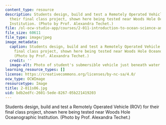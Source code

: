 ```yaml
---
content_type: resource
description: Students design, build and test a Remotely Operated Vehicle (ROV) for
  their final class project, shown here being tested near Woods Hole Oceanographic
  Institution. (Photo by Prof. Alexandra Techet.)
file: /ol-ocw-studio-app/courses/2-011-introduction-to-ocean-science-and-engineering-spring-2006/bdb2edfc26015ede826705b221419203_2-011s06.jpg
file_size: 60611
file_type: image/jpeg
image_metadata:
  caption: Students design, build and test a Remotely Operated Vehicle (ROV) for their
    final class project, shown here being tested near Woods Hole Oceanographic Institution.
    (Photo by Prof. Alexandra Techet.)
  credit: ''
  image-alt: Photo of student's submersible vehicle just beneath water's surface.
learning_resource_types: []
license: https://creativecommons.org/licenses/by-nc-sa/4.0/
ocw_type: OCWImage
resourcetype: Image
title: 2-011s06.jpg
uid: bdb2edfc-2601-5ede-8267-05b221419203
---
```

Students design, build and test a Remotely Operated Vehicle (ROV) for their final class project, shown here being tested near Woods Hole Oceanographic Institution. (Photo by Prof. Alexandra Techet.)